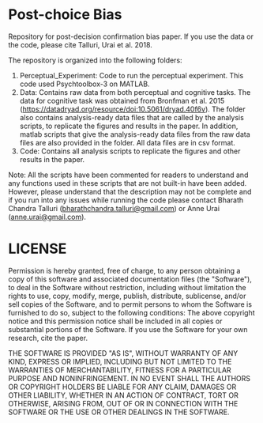 # Post-choice Bias
Repository for post-decision confirmation bias paper.
If you use the data or the code, please cite Talluri, Urai et al. 2018.

The repository is organized into the following folders:
1. Perceptual_Experiment: Code to run the perceptual experiment. This code used Psychtoolbox-3 on MATLAB.
2. Data: Contains raw data from both perceptual and cognitive tasks. The data for cognitive task was obtained from Bronfman et al. 2015 (https://datadryad.org/resource/doi:10.5061/dryad.40f6v). The folder also contains analysis-ready data files that are called by the analysis scripts, to replicate the figures and results in the paper. In addition, matlab scripts that give the analysis-ready data files from the raw data files are also provided in the folder. All data files are in csv format.
3. Code: Contains all analysis scripts to replicate the figures and other results in the paper.

Note: All the scripts have been commented for readers to understand and any functions used in these scripts that are not built-in have been added. However, please understand that the description may not be complete and if you run into any issues while running the code please contact Bharath Chandra Talluri (bharathchandra.talluri@gmail.com) or Anne Urai (anne.urai@gmail.com).

# LICENSE

Permission is hereby granted, free of charge, to any person obtaining a copy of this software and associated documentation files (the "Software"), to deal in the Software without restriction, including without limitation the rights to use, copy, modify, merge, publish, distribute, sublicense, and/or sell copies of the Software, and to permit persons to whom the Software is furnished to do so, subject to the following conditions: The above copyright notice and this permission notice shall be included in all copies or substantial portions of the Software. If you use the Software for your own research, cite the paper.

THE SOFTWARE IS PROVIDED "AS IS", WITHOUT WARRANTY OF ANY KIND, EXPRESS OR IMPLIED, INCLUDING BUT NOT LIMITED TO THE WARRANTIES OF MERCHANTABILITY, FITNESS FOR A PARTICULAR PURPOSE AND NONINFRINGEMENT. IN NO EVENT SHALL THE AUTHORS OR COPYRIGHT HOLDERS BE LIABLE FOR ANY CLAIM, DAMAGES OR OTHER LIABILITY, WHETHER IN AN ACTION OF CONTRACT, TORT OR OTHERWISE, ARISING FROM, OUT OF OR IN CONNECTION WITH THE SOFTWARE OR THE USE OR OTHER DEALINGS IN THE SOFTWARE.
